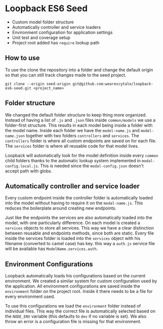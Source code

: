 # Loopback ES6 Seed
* Custom model folder structure
* Automatically controller and service loaders
* Environment configuration for application settings
* Unit test and coverage setup
* Project root added has `require` lookup path

## How to use
To use the clone the repository into a folder and change the default origin so that you can still track changes made to the seed project.

```
git clone --origin seed-origin git@github.com:wearescytale/loopback-es6-seed.git <project_name>
```

## Folder structure
We changed the default folder structure to keep thing more organized. Instead of having a list of `.js` and `.json` files inside `common/models` we use a folder-first structure. This results in each model being inside a folder with the model name. Inside each folder we have the `model-name.js` and `model-name.json` together with two folders `controllers` and `services`. The `controllers` folder is where all custom endpoints are saved on for each file. The `services` folder is where all reusable code for that model lives.

Loopback will automatically look for the model definition inside every `common` child folders thanks to the automatic lookup system implemented in `modal-config.local.js`. This is needed since the `modal-config.json` doesn't accept path with globs.

## Automatically controller and service loader
Every custom endpoint inside the controller folder is automatically loaded into the model without having to require it on the `modal-name.js`. This reduces the boilerplate around creating new endpoints.

Just like the endpoints the services are also automatically loaded into the model, with one particularly difference. On each model is created a `services` objects to store all services. This way we have a clear distinction between reusable and endpoints methods, since both are static. Every file inside the services folder is loaded into the `services` object with his filename (converted to camel case) has key. this way a `auth.js` service file will be available has `ModelName.services.auth`.

## Environment Configurations
Loopback automatically loads his configurations based on the current environment. We created a similar system for custom configuration used by the application. All environment configurations are saved inside the `environment` folder on the project root. Inside it there needs to be a file for every environment used.

To use this configurations we load the `environment` folder instead of individual files. This way the correct file is automatically selected based on the `NODE_ENV` variable (this defaults to `dev` if no variable is set). We also throw an error is a configuration file is missing for that environment.

